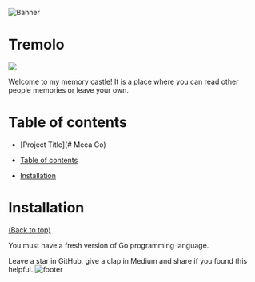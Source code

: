 ![Banner](https://ibb.co/DQsRZnq.jpg)
# Tremolo
![](https://i.imgur.com/Mq1I50c.jpg)

Welcome to my memory castle! It is a place where you can read other people memories or leave your own.











# Table of contents





- [Project Title](# Meca Go)

- [Table of contents](#table-of-contents)
- [Installation](#installation)


# Installation
[(Back to top)](#table-of-contents)

You must have a fresh version of Go programming language.







  Leave a star in GitHub, give a clap in Medium and share if you found this helpful.
![footer](https://i.imgur.com/l38Sz35.gif)





